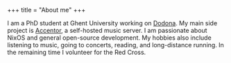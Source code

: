 +++
title = "About me"
+++

I am a PhD student at Ghent University working on
[Dodona](https://dodona.ugent.be/en). My main side project is
[Accentor](https://github.com/accentor), a self-hosted music server. I am
passionate about NixOS and general open-source development. My hobbies also
include listening to music, going to concerts, reading, and long-distance
running. In the remaining time I volunteer for the Red Cross.
